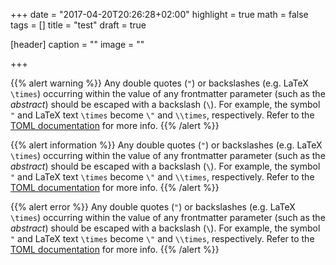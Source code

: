 +++
date = "2017-04-20T20:26:28+02:00"
highlight = true
math = false
tags = []
title = "test"
draft = true

[header]
  caption = ""
  image = ""

+++

{{% alert warning %}}
Any double quotes (`"`) or backslashes (e.g. LaTeX `\times`) occurring within the value of any frontmatter parameter (such as the *abstract*) should be escaped with a backslash (`\`). For example, the symbol `"` and LaTeX text `\times` become `\"` and `\\times`, respectively. Refer to the [TOML documentation](https://github.com/toml-lang/toml#user-content-string) for more info.
{{% /alert %}}

{{% alert information %}}
Any double quotes (`"`) or backslashes (e.g. LaTeX `\times`) occurring within the value of any frontmatter parameter (such as the *abstract*) should be escaped with a backslash (`\`). For example, the symbol `"` and LaTeX text `\times` become `\"` and `\\times`, respectively. Refer to the [TOML documentation](https://github.com/toml-lang/toml#user-content-string) for more info.
{{% /alert %}}

{{% alert error %}}
Any double quotes (`"`) or backslashes (e.g. LaTeX `\times`) occurring within the value of any frontmatter parameter (such as the *abstract*) should be escaped with a backslash (`\`). For example, the symbol `"` and LaTeX text `\times` become `\"` and `\\times`, respectively. Refer to the [TOML documentation](https://github.com/toml-lang/toml#user-content-string) for more info.
{{% /alert %}}
